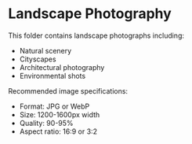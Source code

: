 # Landscape Photography

This folder contains landscape photographs including:
- Natural scenery
- Cityscapes
- Architectural photography
- Environmental shots

Recommended image specifications:
- Format: JPG or WebP
- Size: 1200-1600px width
- Quality: 90-95%
- Aspect ratio: 16:9 or 3:2
